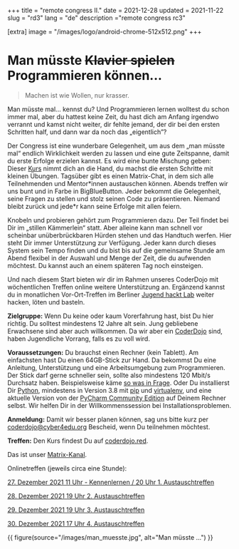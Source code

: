 +++
title = "remote congress II."
date = 2021-12-28
updated = 2021-11-22
slug = "rd3"
lang = "de"
description ="remote congress rc3"

[extra]
image = "/images/logo/android-chrome-512x512.png"
+++

# Man müsste ~~Klavier spielen~~ Programmieren können...

> Machen ist wie Wollen, nur krasser.

Man müsste mal... kennst du? Und Programmieren lernen wolltest du schon immer
mal, aber du hattest keine Zeit, du hast dich am Anfang irgendwo verrannt und
kamst nicht weiter, dir fehlte jemand, der dir bei den ersten Schritten half,
und dann war da noch das „eigentlich”?

Der Congress ist eine wunderbare Gelegenheit, um aus dem „man müsste mal“
endlich Wirklichkeit werden zu lassen und eine gute Zeitspanne, damit du erste
Erfolge erzielen kannst. Es wird eine bunte Mischung geben: Dieser
[Kurs](https://coderdojo.red) nimmt dich an die Hand, du machst die ersten
Schritte mit kleinen Übungen. Tagsüber gibt es einen Matrix-Chat, in dem sich
alle Teilnehmenden und Mentor\*innen austauschen können. Abends treffen wir uns
bunt und in Farbe in BigBlueButton. Jeder bekommt die Gelegenheit, seine Fragen
zu stellen und stolz seinen Code zu präsentieren. Niemand bleibt zurück und
jede\*r kann seine Erfolge mit allen feiern.

Knobeln und probieren gehört zum Programmieren dazu. Der Teil findet bei Dir im
„stillen Kämmerlein“ statt. Aber alleine kann man schnell vor scheinbar
unüberbrückbaren Hürden stehen und das Handtuch werfen. Hier steht Dir immer
Unterstützung zur Verfügung. Jeder kann durch dieses System sein Tempo finden
und du bist bis auf die gemeinsame Stunde am Abend flexibel in der Auswahl und
Menge der Zeit, die du aufwenden möchtest. Du kannst auch an einem späteren Tag
noch einsteigen.

Und nach diesem Start bieten wir dir im Rahmen unseres CoderDojo mit
wöchentlichen Treffen online weitere Unterstützung an. Ergänzend kannst du in
monatlichen Vor-Ort-Treffen im Berliner
[Jugend hackt Lab](https://jugendhackt.org/lab/berlin/) weiter hacken, löten und
basteln.

**Zielgruppe:**
Wenn Du keine oder kaum Vorerfahrung hast, bist Du hier richtig.
Du solltest mindestens 12 Jahre alt sein. Jung gebliebene Erwachsene sind aber
auch willkommen. Da wir aber ein [CoderDojo](https://coderdojo.red) sind, haben
Jugendliche Vorrang, falls es zu voll wird.

**Voraussetzungen:**
Du brauchst einen Rechner (kein Tablett). Am einfachsten
hast Du einen 64GB-Stick zur Hand. Da bekommst Du eine Anleitung, Unterstützung
und eine Arbeitsumgebung zum Programmieren. Der Stick darf gerne schneller sein,
sollte also mindestens 120 Mbit/s Durchsatz haben. Beispielsweise käme
[so was in Frage](https://www.reichelt.de/de/de/usb-stick-usb-3-2-gen1-64gb-cruzer-extreme-go-sdcz810-064g-g46-p298210.html?utm_source=Preisvergleich_&utm_medium=CPC&utm_campaign=Preisvergleich_&utm_source=psuma&utm_medium=Schottenland.de&PROVID=16&&r=1).
Oder Du installierst Dir [Python](https://www.python.org/downloads/), mindestens
in Version 3.8 mit [pip](https://geekflare.com/de/python-pip-installation/) und
[virtualenv](https://virtualenv.pypa.io/en/latest/installation.html), und eine
aktuelle Version von der
[PyCharm Community Edition](https://www.jetbrains.com/de-de/pycharm/download/#section=linux)
auf Deinem Rechner selbst. Wir helfen Dir in der Willkommenssession bei
Installationsproblemen.

**Anmeldung:**
Damit wir besser planen können, sag uns bitte kurz per
coderdojo@cyber4edu.org Bescheid, wenn Du teilnehmen möchtest.

**Treffen:**
Den Kurs findest Du auf [coderdojo.red](https://coderdojo.red).

Das ist unser [Matrix-Kanal](https://matrix.to/#/#coderdojo:matrix.cyber4edu.org).

Onlinetreffen (jeweils circa eine Stunde):

[27. Dezember 2021 11 Uhr - Kennenlernen / 20 Uhr 1. Austauschtreffen](<(https://https://bbb.cyber4edu.org/b/der-0rc-8x7-4re)>)

[28. Dezember 2021 19 Uhr 2. Austauschtreffen](<(https://https://bbb.cyber4edu.org/b/der-0rc-8x7-4re)>)

[29. Dezember 2021 19 Uhr 3. Austauschtreffen](<(https://https://bbb.cyber4edu.org/b/der-0rc-8x7-4re)>)

[30. Dezember 2021 17 Uhr 4. Austauschtreffen](<(https://https://bbb.cyber4edu.org/b/der-0rc-8x7-4re)>)

{{ figure(source="/images/man_muesste.jpg", alt="Man müsste …") }}
